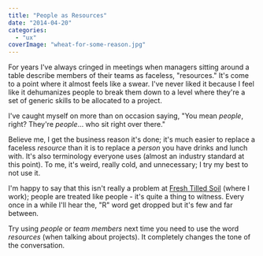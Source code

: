 ```yaml
---
title: "People as Resources"
date: "2014-04-20"
categories: 
  - "ux"
coverImage: "wheat-for-some-reason.jpg"
---
```


For years I've always cringed in meetings when managers sitting around a table describe members of their teams as faceless, "resources." It's come to a point where it almost feels like a swear. I've never liked it because I feel like it dehumanizes people to break them down to a level where they're a set of generic skills to be allocated to a project.

I've caught myself on more than on occasion saying, "You mean _people_, right? They're _people_... who sit right over there."

Believe me, I get the business reason it's done; it's much easier to replace a faceless _resource_ than it is to replace a _person_ you have drinks and lunch with. It's also terminology everyone uses (almost an industry standard at this point). To me, it's weird, really cold, and unnecessary; I try my best to not use it.

I'm happy to say that this isn't really a problem at [Fresh Tilled Soil](http://freshtilledsoil.com) (where I work); people are treated like people - it's quite a thing to witness. Every once in a while I'll hear the, "R" word get dropped but it's few and far between.

Try using _people_ or _team members_ next time you need to use the word _resources_ (when talking about projects). It completely changes the tone of the conversation.
